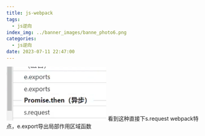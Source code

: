 ```yaml
---
title: js-webpack
tags:
  - js逆向
index_img: ../banner_images/banne_photo6.png
categories:
  - js逆向
date: 2023-07-11 22:47:00
---
```



![](../../images/Pasted%20image%2020230709222759.png)
看到这种直接下s.request
webpack特点，e.export导出局部作用区域函数

